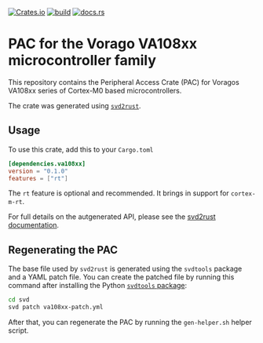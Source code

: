 [![Crates.io](https://img.shields.io/crates/v/va108xx)](https://crates.io/crates/va108xx)
[![build](https://github.com/robamu-org/va108xx-rs/actions/workflows/ci.yml/badge.svg)](https://github.com/robamu-org/va108xx-rs/actions/workflows/ci.yml)
[![docs.rs](https://img.shields.io/docsrs/va108xx)](https://docs.rs/va108xx)

# PAC for the Vorago VA108xx microcontroller family

This repository contains the Peripheral Access Crate (PAC) for
Voragos VA108xx series of Cortex-M0 based microcontrollers.

The crate was generated using [`svd2rust`](https://github.com/rust-embedded/svd2rust).

## Usage

To use this crate, add this to your `Cargo.toml`

```toml
[dependencies.va108xx]
version = "0.1.0"
features = ["rt"]
```

The `rt` feature is optional and recommended. It brings in support for `cortex-m-rt`.

For full details on the autgenerated API, please see the
[svd2rust documentation](https://docs.rs/svd2rust/0.19.0/svd2rust/#peripheral-api).

## Regenerating the PAC

The base file used by `svd2rust` is generated using the `svdtools` package and a
YAML patch file. You can create the patched file by running this command after installing
the Python [`svdtools` package](https://github.com/stm32-rs/svdtools):

```sh
cd svd
svd patch va108xx-patch.yml
```

After that, you can regenerate the PAC by running the `gen-helper.sh` helper script.
